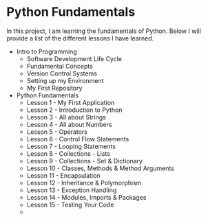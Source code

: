 # Python Fundamentals
In this project, I am learning the fundamentals of Python. Below I will provide a list of the different lessons I have learned.
- Intro to Programming
  - Software Development Life Cycle
  - Fundamental Concepts
  - Version Control Systems
  - Setting up my Environment
  - My First Repository
- Python Fundamentals 
  - Lesson 1 - My First Application
  - Lesson 2 - Introduction to Python
  - Lesson 3 - All about Strings
  - Lesson 4 - All about Numbers
  - Lesson 5 - Operators
  - Lesson 6 - Control Flow Statements
  - Lesson 7 - Looping Statements
  - Lesson 8 - Collections - Lists
  - Lesson 9 - Collections - Set & Dictionary
  - Lesson 10 - Classes, Methods & Method Arguments
  - Lesson 11 - Encapsulation
  - Lesson 12 - Inheritance & Polymorphism
  - Lesson 13 - Exception Handling
  - Lesson 14 - Modules, Imports & Packages
  - Lesson 15 - Testing Your Code
  - 
